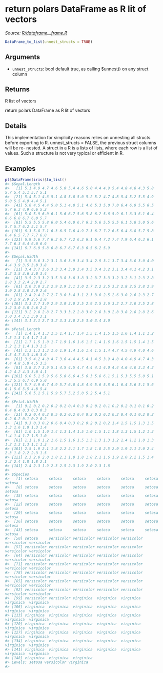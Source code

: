 # return polars DataFrame as R lit of vectors

*Source: [R/dataframe__frame.R](https://github.com/pola-rs/r-polars/tree/main/R/dataframe__frame.R)*

```r
DataFrame_to_list(unnest_structs = TRUE)
```

## Arguments

- `unnest_structs`: bool default true, as calling $unnest() on any struct column

## Returns

R list of vectors

return polars DataFrame as R lit of vectors

## Details

This implementation for simplicity reasons relies on unnesting all structs before exporting to R. unnest_structs = FALSE, the previous struct columns will be re- nested. A struct in a R is a lists of lists, where each row is a list of values. Such a structure is not very typical or efficient in R.

## Examples

<pre class='r-example'><code><span class='r-in'><span><span class='va'>pl</span><span class='op'>$</span><span class='fu'>DataFrame</span><span class='op'>(</span><span class='va'>iris</span><span class='op'>)</span><span class='op'>$</span><span class='fu'>to_list</span><span class='op'>(</span><span class='op'>)</span></span></span>
<span class='r-out co'><span class='r-pr'>#&gt;</span> $Sepal.Length</span>
<span class='r-out co'><span class='r-pr'>#&gt;</span>   [1] 5.1 4.9 4.7 4.6 5.0 5.4 4.6 5.0 4.4 4.9 5.4 4.8 4.8 4.3 5.8 5.7 5.4 5.1 5.7 5.1</span>
<span class='r-out co'><span class='r-pr'>#&gt;</span>  [21] 5.4 5.1 4.6 5.1 4.8 5.0 5.0 5.2 5.2 4.7 4.8 5.4 5.2 5.5 4.9 5.0 5.5 4.9 4.4 5.1</span>
<span class='r-out co'><span class='r-pr'>#&gt;</span>  [41] 5.0 4.5 4.4 5.0 5.1 4.8 5.1 4.6 5.3 5.0 7.0 6.4 6.9 5.5 6.5 5.7 6.3 4.9 6.6 5.2</span>
<span class='r-out co'><span class='r-pr'>#&gt;</span>  [61] 5.0 5.9 6.0 6.1 5.6 6.7 5.6 5.8 6.2 5.6 5.9 6.1 6.3 6.1 6.4 6.6 6.8 6.7 6.0 5.7</span>
<span class='r-out co'><span class='r-pr'>#&gt;</span>  [81] 5.5 5.5 5.8 6.0 5.4 6.0 6.7 6.3 5.6 5.5 5.5 6.1 5.8 5.0 5.6 5.7 5.7 6.2 5.1 5.7</span>
<span class='r-out co'><span class='r-pr'>#&gt;</span> [101] 6.3 5.8 7.1 6.3 6.5 7.6 4.9 7.3 6.7 7.2 6.5 6.4 6.8 5.7 5.8 6.4 6.5 7.7 7.7 6.0</span>
<span class='r-out co'><span class='r-pr'>#&gt;</span> [121] 6.9 5.6 7.7 6.3 6.7 7.2 6.2 6.1 6.4 7.2 7.4 7.9 6.4 6.3 6.1 7.7 6.3 6.4 6.0 6.9</span>
<span class='r-out co'><span class='r-pr'>#&gt;</span> [141] 6.7 6.9 5.8 6.8 6.7 6.7 6.3 6.5 6.2 5.9</span>
<span class='r-out co'><span class='r-pr'>#&gt;</span> </span>
<span class='r-out co'><span class='r-pr'>#&gt;</span> $Sepal.Width</span>
<span class='r-out co'><span class='r-pr'>#&gt;</span>   [1] 3.5 3.0 3.2 3.1 3.6 3.9 3.4 3.4 2.9 3.1 3.7 3.4 3.0 3.0 4.0 4.4 3.9 3.5 3.8 3.8</span>
<span class='r-out co'><span class='r-pr'>#&gt;</span>  [21] 3.4 3.7 3.6 3.3 3.4 3.0 3.4 3.5 3.4 3.2 3.1 3.4 4.1 4.2 3.1 3.2 3.5 3.6 3.0 3.4</span>
<span class='r-out co'><span class='r-pr'>#&gt;</span>  [41] 3.5 2.3 3.2 3.5 3.8 3.0 3.8 3.2 3.7 3.3 3.2 3.2 3.1 2.3 2.8 2.8 3.3 2.4 2.9 2.7</span>
<span class='r-out co'><span class='r-pr'>#&gt;</span>  [61] 2.0 3.0 2.2 2.9 2.9 3.1 3.0 2.7 2.2 2.5 3.2 2.8 2.5 2.8 2.9 3.0 2.8 3.0 2.9 2.6</span>
<span class='r-out co'><span class='r-pr'>#&gt;</span>  [81] 2.4 2.4 2.7 2.7 3.0 3.4 3.1 2.3 3.0 2.5 2.6 3.0 2.6 2.3 2.7 3.0 2.9 2.9 2.5 2.8</span>
<span class='r-out co'><span class='r-pr'>#&gt;</span> [101] 3.3 2.7 3.0 2.9 3.0 3.0 2.5 2.9 2.5 3.6 3.2 2.7 3.0 2.5 2.8 3.2 3.0 3.8 2.6 2.2</span>
<span class='r-out co'><span class='r-pr'>#&gt;</span> [121] 3.2 2.8 2.8 2.7 3.3 3.2 2.8 3.0 2.8 3.0 2.8 3.8 2.8 2.8 2.6 3.0 3.4 3.1 3.0 3.1</span>
<span class='r-out co'><span class='r-pr'>#&gt;</span> [141] 3.1 3.1 2.7 3.2 3.3 3.0 2.5 3.0 3.4 3.0</span>
<span class='r-out co'><span class='r-pr'>#&gt;</span> </span>
<span class='r-out co'><span class='r-pr'>#&gt;</span> $Petal.Length</span>
<span class='r-out co'><span class='r-pr'>#&gt;</span>   [1] 1.4 1.4 1.3 1.5 1.4 1.7 1.4 1.5 1.4 1.5 1.5 1.6 1.4 1.1 1.2 1.5 1.3 1.4 1.7 1.5</span>
<span class='r-out co'><span class='r-pr'>#&gt;</span>  [21] 1.7 1.5 1.0 1.7 1.9 1.6 1.6 1.5 1.4 1.6 1.6 1.5 1.5 1.4 1.5 1.2 1.3 1.4 1.3 1.5</span>
<span class='r-out co'><span class='r-pr'>#&gt;</span>  [41] 1.3 1.3 1.3 1.6 1.9 1.4 1.6 1.4 1.5 1.4 4.7 4.5 4.9 4.0 4.6 4.5 4.7 3.3 4.6 3.9</span>
<span class='r-out co'><span class='r-pr'>#&gt;</span>  [61] 3.5 4.2 4.0 4.7 3.6 4.4 4.5 4.1 4.5 3.9 4.8 4.0 4.9 4.7 4.3 4.4 4.8 5.0 4.5 3.5</span>
<span class='r-out co'><span class='r-pr'>#&gt;</span>  [81] 3.8 3.7 3.9 5.1 4.5 4.5 4.7 4.4 4.1 4.0 4.4 4.6 4.0 3.3 4.2 4.2 4.2 4.3 3.0 4.1</span>
<span class='r-out co'><span class='r-pr'>#&gt;</span> [101] 6.0 5.1 5.9 5.6 5.8 6.6 4.5 6.3 5.8 6.1 5.1 5.3 5.5 5.0 5.1 5.3 5.5 6.7 6.9 5.0</span>
<span class='r-out co'><span class='r-pr'>#&gt;</span> [121] 5.7 4.9 6.7 4.9 5.7 6.0 4.8 4.9 5.6 5.8 6.1 6.4 5.6 5.1 5.6 6.1 5.6 5.5 4.8 5.4</span>
<span class='r-out co'><span class='r-pr'>#&gt;</span> [141] 5.6 5.1 5.1 5.9 5.7 5.2 5.0 5.2 5.4 5.1</span>
<span class='r-out co'><span class='r-pr'>#&gt;</span> </span>
<span class='r-out co'><span class='r-pr'>#&gt;</span> $Petal.Width</span>
<span class='r-out co'><span class='r-pr'>#&gt;</span>   [1] 0.2 0.2 0.2 0.2 0.2 0.4 0.3 0.2 0.2 0.1 0.2 0.2 0.1 0.1 0.2 0.4 0.4 0.3 0.3 0.3</span>
<span class='r-out co'><span class='r-pr'>#&gt;</span>  [21] 0.2 0.4 0.2 0.5 0.2 0.2 0.4 0.2 0.2 0.2 0.2 0.4 0.1 0.2 0.2 0.2 0.2 0.1 0.2 0.2</span>
<span class='r-out co'><span class='r-pr'>#&gt;</span>  [41] 0.3 0.3 0.2 0.6 0.4 0.3 0.2 0.2 0.2 0.2 1.4 1.5 1.5 1.3 1.5 1.3 1.6 1.0 1.3 1.4</span>
<span class='r-out co'><span class='r-pr'>#&gt;</span>  [61] 1.0 1.5 1.0 1.4 1.3 1.4 1.5 1.0 1.5 1.1 1.8 1.3 1.5 1.2 1.3 1.4 1.4 1.7 1.5 1.0</span>
<span class='r-out co'><span class='r-pr'>#&gt;</span>  [81] 1.1 1.0 1.2 1.6 1.5 1.6 1.5 1.3 1.3 1.3 1.2 1.4 1.2 1.0 1.3 1.2 1.3 1.3 1.1 1.3</span>
<span class='r-out co'><span class='r-pr'>#&gt;</span> [101] 2.5 1.9 2.1 1.8 2.2 2.1 1.7 1.8 1.8 2.5 2.0 1.9 2.1 2.0 2.4 2.3 1.8 2.2 2.3 1.5</span>
<span class='r-out co'><span class='r-pr'>#&gt;</span> [121] 2.3 2.0 2.0 1.8 2.1 1.8 1.8 1.8 2.1 1.6 1.9 2.0 2.2 1.5 1.4 2.3 2.4 1.8 1.8 2.1</span>
<span class='r-out co'><span class='r-pr'>#&gt;</span> [141] 2.4 2.3 1.9 2.3 2.5 2.3 1.9 2.0 2.3 1.8</span>
<span class='r-out co'><span class='r-pr'>#&gt;</span> </span>
<span class='r-out co'><span class='r-pr'>#&gt;</span> $Species</span>
<span class='r-out co'><span class='r-pr'>#&gt;</span>   [1] setosa     setosa     setosa     setosa     setosa     setosa     setosa    </span>
<span class='r-out co'><span class='r-pr'>#&gt;</span>   [8] setosa     setosa     setosa     setosa     setosa     setosa     setosa    </span>
<span class='r-out co'><span class='r-pr'>#&gt;</span>  [15] setosa     setosa     setosa     setosa     setosa     setosa     setosa    </span>
<span class='r-out co'><span class='r-pr'>#&gt;</span>  [22] setosa     setosa     setosa     setosa     setosa     setosa     setosa    </span>
<span class='r-out co'><span class='r-pr'>#&gt;</span>  [29] setosa     setosa     setosa     setosa     setosa     setosa     setosa    </span>
<span class='r-out co'><span class='r-pr'>#&gt;</span>  [36] setosa     setosa     setosa     setosa     setosa     setosa     setosa    </span>
<span class='r-out co'><span class='r-pr'>#&gt;</span>  [43] setosa     setosa     setosa     setosa     setosa     setosa     setosa    </span>
<span class='r-out co'><span class='r-pr'>#&gt;</span>  [50] setosa     versicolor versicolor versicolor versicolor versicolor versicolor</span>
<span class='r-out co'><span class='r-pr'>#&gt;</span>  [57] versicolor versicolor versicolor versicolor versicolor versicolor versicolor</span>
<span class='r-out co'><span class='r-pr'>#&gt;</span>  [64] versicolor versicolor versicolor versicolor versicolor versicolor versicolor</span>
<span class='r-out co'><span class='r-pr'>#&gt;</span>  [71] versicolor versicolor versicolor versicolor versicolor versicolor versicolor</span>
<span class='r-out co'><span class='r-pr'>#&gt;</span>  [78] versicolor versicolor versicolor versicolor versicolor versicolor versicolor</span>
<span class='r-out co'><span class='r-pr'>#&gt;</span>  [85] versicolor versicolor versicolor versicolor versicolor versicolor versicolor</span>
<span class='r-out co'><span class='r-pr'>#&gt;</span>  [92] versicolor versicolor versicolor versicolor versicolor versicolor versicolor</span>
<span class='r-out co'><span class='r-pr'>#&gt;</span>  [99] versicolor versicolor virginica  virginica  virginica  virginica  virginica </span>
<span class='r-out co'><span class='r-pr'>#&gt;</span> [106] virginica  virginica  virginica  virginica  virginica  virginica  virginica </span>
<span class='r-out co'><span class='r-pr'>#&gt;</span> [113] virginica  virginica  virginica  virginica  virginica  virginica  virginica </span>
<span class='r-out co'><span class='r-pr'>#&gt;</span> [120] virginica  virginica  virginica  virginica  virginica  virginica  virginica </span>
<span class='r-out co'><span class='r-pr'>#&gt;</span> [127] virginica  virginica  virginica  virginica  virginica  virginica  virginica </span>
<span class='r-out co'><span class='r-pr'>#&gt;</span> [134] virginica  virginica  virginica  virginica  virginica  virginica  virginica </span>
<span class='r-out co'><span class='r-pr'>#&gt;</span> [141] virginica  virginica  virginica  virginica  virginica  virginica  virginica </span>
<span class='r-out co'><span class='r-pr'>#&gt;</span> [148] virginica  virginica  virginica </span>
<span class='r-out co'><span class='r-pr'>#&gt;</span> Levels: setosa versicolor virginica</span>
<span class='r-out co'><span class='r-pr'>#&gt;</span> </span>
 </code></pre>